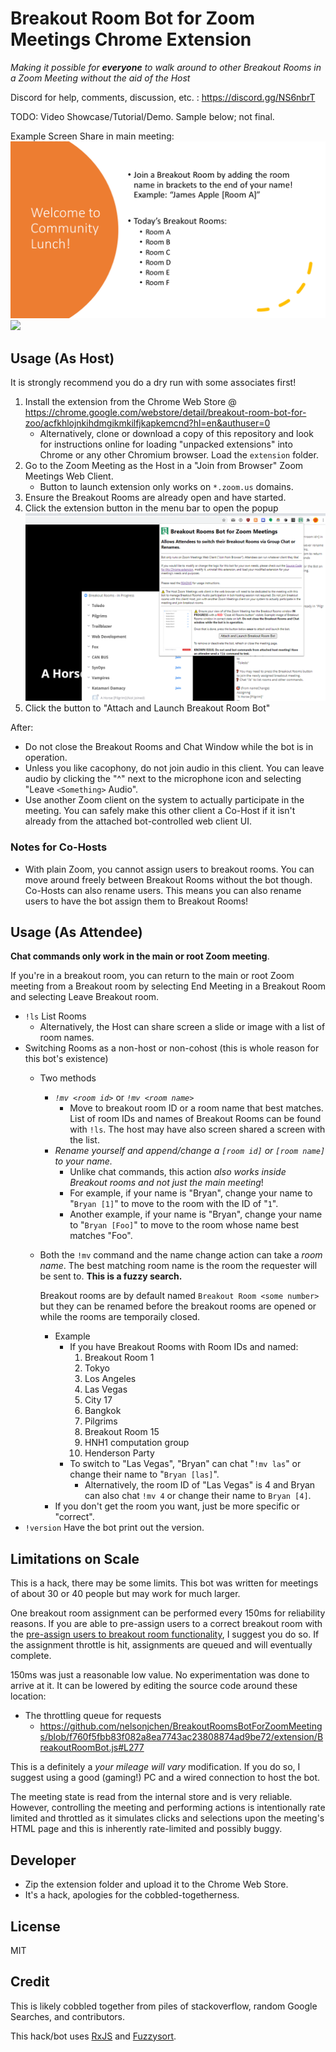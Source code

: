 # Breakout Room Bot for Zoom Meetings Chrome Extension

*Making it possible for **everyone** to walk around to other Breakout Rooms in a Zoom Meeting without the aid of the Host*

Discord for help, comments, discussion, etc. : https://discord.gg/NS6nbrT

TODO: Video Showcase/Tutorial/Demo. Sample below; not final.

Example Screen Share in main meeting:
![](intro.png)
![](https://user-images.githubusercontent.com/5363/92406673-79d2e080-f0ed-11ea-9953-5b7704811d1c.gif)

## Usage (As Host)

It is strongly recommend you do a dry run with some associates first!

1. Install the extension from the Chrome Web Store @ https://chrome.google.com/webstore/detail/breakout-room-bot-for-zoo/acfkhlojnkihdmgikmkilfjkapkemcnd?hl=en&authuser=0
    * Alternatively, clone or download a copy of this repository and look for instructions online for loading "unpacked extensions" into Chrome or any other Chromium browser. Load the `extension` folder.
2. Go to the Zoom Meeting as the Host in a "Join from Browser" Zoom Meetings Web Client.
    * Button to launch extension only works on `*.zoom.us` domains.
3. Ensure the Breakout Rooms are already open and have started.
4. Click the extension button in the menu bar to open the popup
    ![](launch.png)
5. Click the button to "Attach and Launch Breakout Room Bot"

After:

* Do not close the Breakout Rooms and Chat Window while the bot is in operation.
* Unless you like cacophony, do not join audio in this client. You can leave audio by clicking the "^" next to the microphone icon and selecting "Leave `<Something>` Audio".
* Use another Zoom client on the system to actually participate in the meeting. You can safely make this other client a Co-Host if it isn't already from the attached bot-controlled web client UI.

### Notes for Co-Hosts

* With plain Zoom, you cannot assign users to breakout rooms. You can move around freely between Breakout Rooms without the bot though. Co-Hosts can also rename users. This means you can also rename users to have the bot assign them to Breakout Rooms!

## Usage (As Attendee)

**Chat commands only work in the main or root Zoom meeting**.

If you're in a breakout room, you can return to the main or root Zoom meeting from a Breakout room by selecting End Meeting in a Breakout Room and selecting Leave Breakout room.

* `!ls` List Rooms
    * Alternatively, the Host can share screen a slide or image with a list of room names.
* Switching Rooms as a non-host or non-cohost (this is whole reason for this bot's existence)
    * Two methods
        * *`!mv <room id>`* or *`!mv <room name>`*
            * Move to breakout room ID or a room name that best matches. List of room IDs and names of Breakout Rooms can be found with `!ls`. The host may have also screen shared a screen with the list.
        * *Rename yourself and append/change a `[room id]` or `[room name]` to your name.*
            * Unlike chat commands, this action *also works inside Breakout rooms and not just the main meeting*!
            * For example, if your name is "Bryan", change your name to "`Bryan [1]`" to move to the room with the ID of "`1`".
            * Another example, if your name is "Bryan", change your name to "`Bryan [Foo]`" to move to the room whose name best matches "Foo".
    * Both the `!mv` command and the name change action can take a *room name*.
      The best matching room name is the room the requester will be sent to. **This is a fuzzy search.**

      Breakout rooms are by default named `Breakout Room <some number>` but they can be renamed before the breakout rooms are opened or while the rooms are temporaily closed.
        * Example
            * If you have Breakout Rooms with Room IDs and named:
                1. Breakout Room 1
                2. Tokyo
                3. Los Angeles
                4. Las Vegas
                5. City 17
                6. Bangkok
                7. Pilgrims
                8. Breakout Room 15
                9. HNH1 computation group
                10. Henderson Party
            * To switch to "Las Vegas", "Bryan" can chat "`!mv las`" or change their name to "`Bryan [las]`".
                * Alternatively, the room ID of "Las Vegas" is 4 and Bryan can also chat
                  `!mv 4` or change their name to `Bryan [4]`.
        * If you don't get the room you want, just be more specific or "correct".
* `!version` Have the bot print out the version.

## Limitations on Scale

This is a hack, there may be some limits. This bot was written for meetings of about 30 or 40 people but may work for much larger.

One breakout room assignment can be performed every 150ms for reliability reasons. If you are able to pre-assign users to a correct breakout room with the [pre-assign users to breakout room functionality][preassign], I suggest you do so. If the assignment throttle is hit, assignments are queued and will eventually complete.

150ms was just a reasonable low value. No experimentation was done to arrive at it. It can be lowered by editing the source code around these location:

* The throttling queue for requests
    * https://github.com/nelsonjchen/BreakoutRoomsBotForZoomMeetings/blob/f760f5fbb83f082a8ea7743ac23808874ad9be72/extension/BreakoutRoomBot.js#L277

This is a definitely a *your mileage will vary* modification. If you do so, I suggest using a good (gaming!) PC and a wired connection to host the bot.

The meeting state is read from the internal store and is very reliable. However, controlling the meeting and performing actions is intentionally rate limited and throttled as it simulates clicks
and selections upon the meeting's HTML page and this is inherently rate-limited and possibly buggy.


## Developer

* Zip the extension folder and upload it to the Chrome Web Store.
* It's a hack, apologies for the cobbled-togetherness.

## License

MIT

## Credit

This is likely cobbled together from piles of stackoverflow, random Google Searches, and contributors.

This hack/bot uses [RxJS][rxjs] and [Fuzzysort][fuzzysort].

[breakoutroominfo]: https://support.zoom.us/hc/en-us/articles/206476093-Enabling-breakout-rooms
[ocrbreakoutroombot]: https://github.com/ottoscholten/zoomChatBot
[desertpyhack]: https://www.meetup.com/Phoenix-Python-Meetup-Group/events/272227324/
[desertpy]: https://www.meetup.com/Phoenix-Python-Meetup-Group
[rxjs]: https://rxjs-dev.firebaseapp.com/
[fuzzysort]: https://github.com/farzher/fuzzysort
[preassign]: https://support.zoom.us/hc/en-us/articles/360032752671-Pre-assigning-participants-to-breakout-rooms